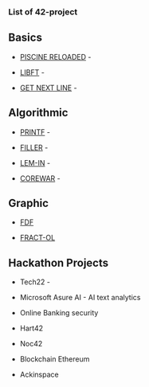 ### List of 42-project

## Basics

- [PISCINE RELOADED](https://github.com/mbriffau/42-piscine-reloaded) -

- [LIBFT](https://github.com/mbriffau/42-libft) -

- [GET NEXT LINE](https://github.com/mbriffau/42-get-next-line) -



## Algorithmic

- [PRINTF](https://github.com/mbriffau/42-printf) -

- [FILLER](https://github.com/mbriffau/42-filler) -

- [LEM-IN](https://github.com/mbriffau/42-lem-in) -

- [COREWAR](https://github.com/mbriffau/42-corewar) -



## Graphic

- [FDF](https://github.com/mbriffau/42-fdf)

- [FRACT-OL](https://github.com/mbriffau/42-fract-ol)



## Hackathon Projects 

- Tech22 - 

- Microsoft Asure AI - AI text analytics

- Online Banking security

- Hart42

- Noc42

- Blockchain Ethereum

- Ackinspace 
